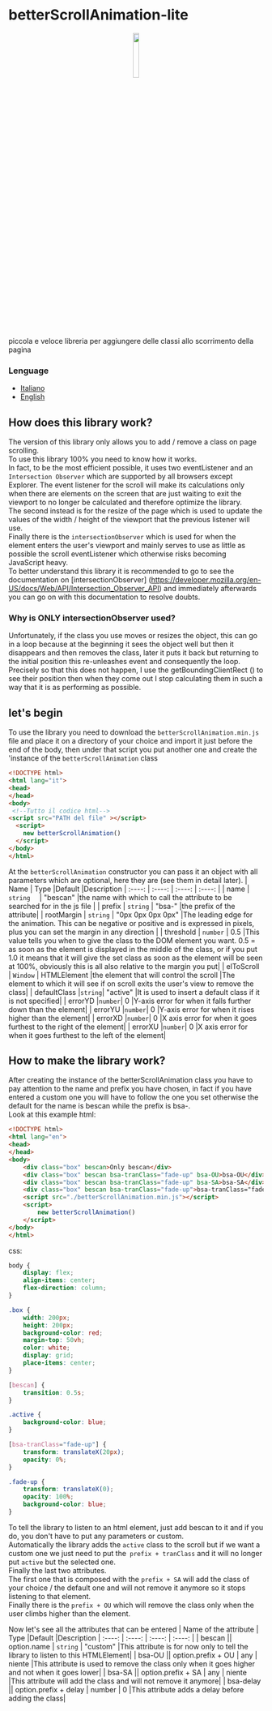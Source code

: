 # betterScrollAnimation-lite

<p align="center">
<img src="https://user-images.githubusercontent.com/59139796/185054324-83f07df2-a49d-476c-acd3-0cdd9ee6d9b1.png" style="width:15%;border-radius: 25px;">
</p>

piccola e veloce libreria per aggiungere delle classi allo scorrimento della pagina
### Lenguage
- [Italiano](https://github.com/peppineddu5/betterScrollAnimation-lite/edit/master/lenguage/READMEIT.md)
- [English](https://github.com/peppineddu5/betterScrollAnimation-lite/)

## How does this library work?
The version of this library only allows you to add / remove a class on page scrolling. <br>
To use this library 100% you need to know how it works. <br>
In fact, to be the most efficient possible, it uses two eventListener and an `Intersection Observer` which are supported by all browsers except Explorer.
The event listener for the scroll will make its calculations only when there are elements on the screen that are just waiting to exit the viewport to no longer be calculated and therefore optimize the library. <br>
The second instead is for the resize of the page which is used to update the values of the width / height of the viewport that the previous listener will use. <br>
Finally there is the `intersectionObserver` which is used for when the element enters the user's viewport and mainly serves to use as little as possible the scroll eventListener which otherwise risks becoming JavaScript heavy. <br>
To better understand this library it is recommended to go to see the documentation on [intersectionObserver] (https://developer.mozilla.org/en-US/docs/Web/API/Intersection_Observer_API) and immediately afterwards you can go on with this documentation to resolve doubts. <br>
### Why is ONLY intersectionObserver used?
Unfortunately, if the class you use moves or resizes the object, this can go in a loop because at the beginning it sees the object well but then it disappears and then removes the class, later it puts it back but returning to the initial position this re-unleashes event and consequently the loop.
Precisely so that this does not happen, I use the getBoundingClientRect () to see their position then when they come out I stop calculating them in such a way that it is as performing as possible.
## let's begin
To use the library you need to download the `betterScrollAnimation.min.js` file and place it on a directory of your choice and import it just before the end of the body, then under that script you put another one and create the 'instance of the `betterScrollAnimation` class
```html
<!DOCTYPE html>
<html lang="it">
<head>
</head>
<body>
 <!--Tutto il codice html-->
<script src="PATH del file" ></script>
  <script>
    new betterScrollAnimation()
  </script>
</body>
</html>
```
At the `betterScrollAnimation` constructor you can pass it an object with all parameters which are optional, here they are (see them in detail later).
| Name      | Type |Default     |Description
| :----:        |    :----:   |          :----: |         :----: |
| name      | `string  `     | "bescan"   |the name with which to call the attribute to be searched for in the js file |
| prefix   | `string`        | "bsa-"      |the prefix of the attribute|
| rootMargin   | `string`        | "0px 0px 0px 0px"      |The leading edge for the animation. This can be negative or positive and is expressed in pixels, plus you can set the margin in any direction |
| threshold   | `number`        | 0.5      |This value tells you when to give the class to the DOM element you want. 0.5 = as soon as the element is displayed in the middle of the class, or if you put 1.0 it means that it will give the set class as soon as the element will be seen at 100%, obviously this is all also relative to the margin you put|
| elToScroll   | `Window` | HTMLElement       |the element that will control the scroll   |The element to which it will see if on scroll exits the user's view to remove the class|
| defaultClass |`string`| "active"      |It is used to insert a default class if it is not specified|
| errorYD |`number`| 0      |Y-axis error for when it falls further down than the element|
| errorYU |`number`| 0      |Y-axis error for when it rises higher than the element|
| errorXD |`number`| 0      |X axis error for when it goes furthest to the right of the element|
| errorXU |`number`| 0      |X axis error for when it goes furthest to the left of the element|


## How to make the library work?
After creating the instance of the betterScrollAnimation class you have to pay attention to the name and prefix you have chosen, in fact if you have entered a custom one you will have to follow the one you set otherwise the default for the name is bescan while the prefix is bsa-. <br>
Look at this example
html:
```html
<!DOCTYPE html>
<html lang="en">
<head>
</head>
<body>
    <div class="box" bescan>Only bescan</div>
    <div class="box" bescan bsa-tranClass="fade-up" bsa-OU>bsa-OU</div>
    <div class="box" bescan bsa-tranClass="fade-up" bsa-SA>bsa-SA</div>
    <div class="box" bescan bsa-tranClass="fade-up">bsa-tranClass="fade-up"</div>
    <script src="./betterScrollAnimation.min.js"></script>
    <script>
        new betterScrollAnimation()
    </script>
</body>
</html>
```
css:
```css
body {
    display: flex;
    align-items: center;
    flex-direction: column;
}

.box {
    width: 200px;
    height: 200px;
    background-color: red;
    margin-top: 50vh;
    color: white;
    display: grid;
    place-items: center;
}

[bescan] {
    transition: 0.5s;
}

.active {
    background-color: blue;
}

[bsa-tranClass="fade-up"] {
    transform: translateX(20px);
    opacity: 0%;
}

.fade-up {
    transform: translateX(0);
    opacity: 100%;
    background-color: blue;
}
```
To tell the library to listen to an html element, just add bescan to it and if you do, you don't have to put any parameters or custom. <br>
Automatically the library adds the `active` class to the scroll but if we want a custom one we just need to put the` prefix + tranClass` and it will no longer put `active` but the selected one. <br>
Finally the last two attributes. <br>
The first one that is composed with the `prefix + SA` will add the class of your choice / the default one and will not remove it anymore so it stops listening to that element. <br>
Finally there is the `prefix + OU` which will remove the class only when the user climbs higher than the element. <br>

Now let's see all the attributes that can be entered
| Name of the attribute     | Type |Default     |Description
| :----:        |    :----:   |          :----: |         :----: |
| bescan \|\| option.name      | `string`     | "custom"   |This attribute is for now only to tell the library to listen to this HTMLElement|
| bsa-OU \|\| option.prefix + OU     | any     | niente   |This attribute is used to remove the class only when it goes higher and not when it goes lower|
| bsa-SA \|\| option.prefix + SA     | any     | niente   |This attribute will add the class and will not remove it anymore|
| bsa-delay \|\| option.prefix + delay     | number     | 0   |This attribute adds a delay before adding the class|
